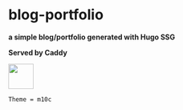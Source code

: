 # blog-portfolio
**a simple blog/portfolio generated with Hugo SSG**



__Served by Caddy__

<img src="https://cdn-icons-png.flaticon.com/512/2282/2282188.png" width="50" height="50">

`Theme = m10c`
